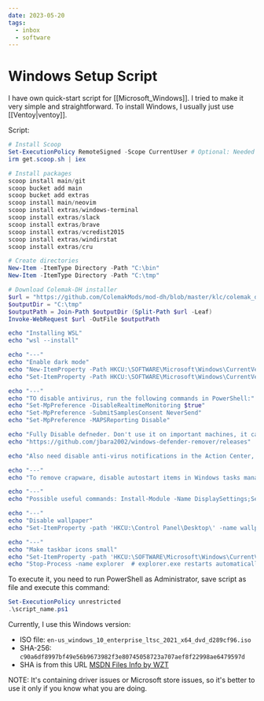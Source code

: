 ```yaml
---
date: 2023-05-20
tags:
  - inbox
  - software
---
```


# Windows Setup Script

I have own quick-start script for [[Microsoft_Windows]]. I tried to make it very
simple and straightforward. To install Windows, I usually just use
[[Ventoy|ventoy]].

Script:

```powershell
# Install Scoop
Set-ExecutionPolicy RemoteSigned -Scope CurrentUser # Optional: Needed to run a remote script the first time
irm get.scoop.sh | iex

# Install packages
scoop install main/git
scoop bucket add main
scoop bucket add extras
scoop install main/neovim
scoop install extras/windows-terminal
scoop install extras/slack
scoop install extras/brave
scoop install extras/vcredist2015
scoop install extras/windirstat
scoop install extras/cru

# Create directories
New-Item -ItemType Directory -Path "C:\bin"
New-Item -ItemType Directory -Path "C:\tmp"

# Download Colemak-DH installer
$url = "https://github.com/ColemakMods/mod-dh/blob/master/klc/colemak_dh_ansi_us.zip?raw=true"
$outputDir = "C:\tmp"
$outputPath = Join-Path $outputDir (Split-Path $url -Leaf)
Invoke-WebRequest $url -OutFile $outputPath

echo "Installing WSL"
echo "wsl --install"

echo "---"
echo "Enable dark mode"
echo "New-ItemProperty -Path HKCU:\SOFTWARE\Microsoft\Windows\CurrentVersion\Themes\Personalize -Name AppsUseLightTheme -Value 0"
echo "Set-ItemProperty -Path HKCU:\SOFTWARE\Microsoft\Windows\CurrentVersion\Themes\Personalize -Name SystemUsesLightTheme -Value 0"

echo "---"
echo "TO disable antivirus, run the following commands in PowerShell:"
echo "Set-MpPreference -DisableRealtimeMonitoring $true"
echo "Set-MpPreference -SubmitSamplesConsent NeverSend"
echo "Set-MpPreference -MAPSReporting Disable"

echo "Fully Disable defneder. Don't use it on important machines, it can be gone forever."
echo "https://github.com/jbara2002/windows-defender-remover/releases"

echo "Also need disable anti-virus notifications in the Action Center, right-click in tray on defender icon, view notifications options"

echo "---"
echo "To remove crapware, disable autostart items in Windows tasks manager, and uninstall apps from the start menu"

echo "---"
echo "Possible useful commands: Install-Module -Name DisplaySettings;Set-DisplayResolution -Width 1920 -Height 1024"

echo "---"
echo "Disable wallpaper"
echo "Set-ItemProperty -path 'HKCU:\Control Panel\Desktop\' -name wallpaper -value '' rundll32.exe user32.dll, UpdatePerUserSystemParameters"

echo "---"
echo "Make taskbar icons small"
echo "Set-ItemProperty -path 'HKCU:\SOFTWARE\Microsoft\Windows\CurrentVersion\Explorer\Advanced\' -name TaskbarSmallIcons -value 1"
echo "Stop-Process -name explorer  # explorer.exe restarts automatically after stopping"
```

To execute it, you need to run PowerShell as Administrator, save script as file
and execute this command:

```powershell
Set-ExecutionPolicy unrestricted
.\script_name.ps1
```


Currently, I use this Windows version:

- ISO file: `en-us_windows_10_enterprise_ltsc_2021_x64_dvd_d289cf96.iso`
- SHA-256: `c90a6df8997bf49e56b9673982f3e80745058723a707aef8f22998ae6479597d`
- SHA is from this URL
  [MSDN Files Info by WZT](https://msdn.rg-adguard.net/public.php?seach=us_windows_10_enterprise_ltsc_2021_x64_dvd_d289cf96)


NOTE: It's containing driver issues or Microsoft store issues, so it's better to
use it only if you know what you are doing.
